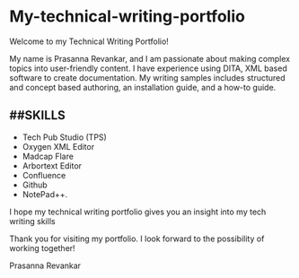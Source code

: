 # My-technical-writing-portfolio
Welcome to my Technical Writing Portfolio!

My name is Prasanna Revankar, and I am passionate about making complex topics into user-friendly content. I have experience using DITA, XML based software to create documentation.
My writing samples includes structured and concept based authoring, an installation guide, and a how-to guide.

##SKILLS
------------------------
* Tech Pub Studio (TPS) 
* Oxygen XML Editor
* Madcap Flare
* Arbortext Editor
* Confluence
* Github
* NotePad++.

I hope my technical writing portfolio gives you an insight into my tech writing skills

Thank you for visiting my portfolio. I look forward to the possibility of working together!

Prasanna Revankar
